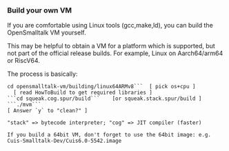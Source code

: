
### Build your own VM ###

If you are comfortable using Linux tools (gcc,make,ld), you can
build the OpenSmalltalk VM yourself.

This may be helpful to obtain a VM for a platform which is supported,
but not part of the official release builds.  For example, Linux on Aarch64/arm64 or RiscV64.

The process is basically:
```git clone --depth 1 https://github.com/OpenSmalltalk/opensmalltalk-vm
cd opensmalltalk-vm/building/linux64ARMv8```  [ pick os+cpu ]
  [ read HowToBuild to get required libraries ]
```cd squeak.cog.spur/build```    [or squeak.stack.spur/build ]
```./mvm```
[ Answer `y` to "clean?" ]

"stack" => bytecode interpreter; "cog" => JIT compiler (faster)

If you build a 64bit VM, don't forget to use the 64bit image: e.g. Cuis-Smalltalk-Dev/Cuis6.0-5542.image
